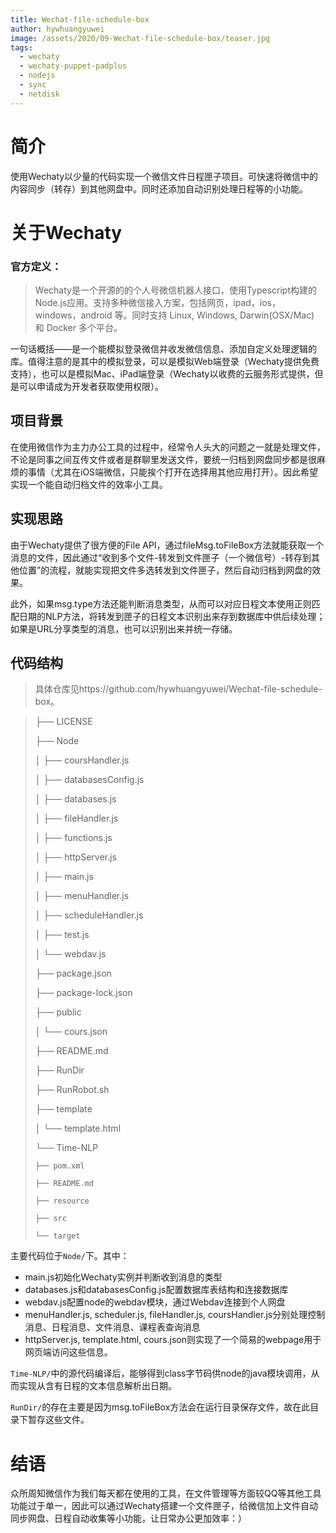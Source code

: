 ```yaml
---
title: Wechat-file-schedule-box
author: hywhuangyuwei
image: /assets/2020/09-Wechat-file-schedule-box/teaser.jpg
tags:
  - wechaty
  - wechaty-puppet-padplus
  - nodejs
  - sync
  - netdisk
---
```


# 简介

使用Wechaty以少量的代码实现一个微信文件日程匣子项目。可快速将微信中的内容同步（转存）到其他网盘中。同时还添加自动识别处理日程等的小功能。

# 关于Wechaty

### 官方定义：

> Wechaty是一个开源的的个人号微信机器人接口，使用Typescript构建的Node.js应用。支持多种微信接入方案，包括网页，ipad，ios，windows，android 等。同时支持 Linux, Windows, Darwin(OSX/Mac) 和 Docker 多个平台。

一句话概括——是一个能模拟登录微信并收发微信信息、添加自定义处理逻辑的库。值得注意的是其中的模拟登录，可以是模拟Web端登录（Wechaty提供免费支持），也可以是模拟Mac、iPad端登录（Wechaty以收费的云服务形式提供，但是可以申请成为开发者获取使用权限）。

## 项目背景

在使用微信作为主力办公工具的过程中，经常令人头大的问题之一就是处理文件，不论是同事之间互传文件或者是群聊里发送文件，要统一归档到网盘同步都是很麻烦的事情（尤其在iOS端微信，只能挨个打开在选择用其他应用打开）。因此希望实现一个能自动归档文件的效率小工具。

## 实现思路

由于Wechaty提供了很方便的File API，通过fileMsg.toFileBox方法就能获取一个消息的文件，因此通过“收到多个文件-转发到文件匣子（一个微信号）-转存到其他位置”的流程，就能实现把文件多选转发到文件匣子，然后自动归档到网盘的效果。

此外，如果msg.type方法还能判断消息类型，从而可以对应日程文本使用正则匹配日期的NLP方法，将转发到匣子的日程文本识别出来存到数据库中供后续处理；如果是URL分享类型的消息，也可以识别出来并统一存储。

## 代码结构

> 具体仓库见https://github.com/hywhuangyuwei/Wechat-file-schedule-box。



> ├── LICENSE
> 
> ├── Node
> 
> │   ├── coursHandler.js
> 
> │   ├── databasesConfig.js
> 
> │   ├── databases.js
> 
> │   ├── fileHandler.js
> 
> │   ├── functions.js
> 
> │   ├── httpServer.js
> 
> 
> │   ├── main.js
> 
> │   ├── menuHandler.js
> 
> │   ├── scheduleHandler.js
> 
> 
> 
> │   ├── test.js
> 
> 
> │   └── webdav.js
> 
> ├── package.json
> 
> ├── package-lock.json
> 
> ├── public
> 
> │   └── cours.json
> 
> 
> ├── README.md
> 
> ├── RunDir
> 
> ├── RunRobot.sh
> 
> ├── template
> 
> │   └── template.html
> 
> └── Time-NLP
> 
>     ├── pom.xml
> 
>     ├── README.md
> 
>     ├── resource
> 
>     ├── src
> 
>     └── target

主要代码位于`Node/`下。其中：

- main.js初始化Wechaty实例并判断收到消息的类型
- databases.js和databasesConfig.js配置数据库表结构和连接数据库
- webdav.js配置node的webdav模块，通过Webdav连接到个人网盘
- menuHandler.js, scheduler.js, fileHandler.js, coursHandler.js分别处理控制消息、日程消息、文件消息、课程表查询消息
- httpServer.js, template.html, cours.json则实现了一个简易的webpage用于网页端访问这些信息。

`Time-NLP/`中的源代码编译后，能够得到class字节码供node的java模块调用，从而实现从含有日程的文本信息解析出日期。

`RunDir/`的存在主要是因为msg.toFileBox方法会在运行目录保存文件，故在此目录下暂存这些文件。

# 结语

众所周知微信作为我们每天都在使用的工具，在文件管理等方面较QQ等其他工具功能过于单一，因此可以通过Wechaty搭建一个文件匣子，给微信加上文件自动同步网盘、日程自动收集等小功能，让日常办公更加效率：）
